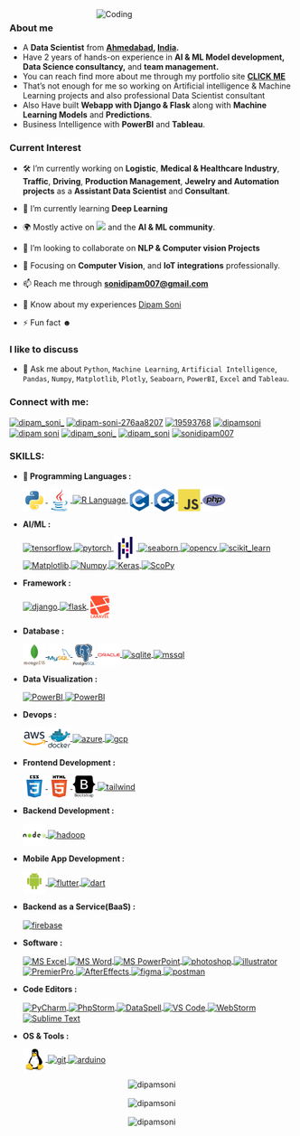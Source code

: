 <img align="right" alt="Coding" width="350" src="https://cdn.dribbble.com/users/46123/screenshots/6135335/media/1e1cd2110453b4046d6e6969f6dbab28.gif">

### About me

- A **Data Scientist** from **[Ahmedabad](https://en.wikipedia.org/wiki/Ahmedabad), [India](https://en.wikipedia.org/wiki/India).**
- Have 2 years of hands-on experience in **AI & ML Model development, Data Science consultancy,** and **team management.**
- You can reach find more about me through my portfolio site **[CLICK ME](https://flowcv.me/dipamsoni)**
- That’s not enough for me so working on Artificial intelligence & Machine Learning projects and also professional Data Scientist consultant
- Also Have built **Webapp with Django & Flask** along with **Machine Learning Models** and **Predictions**.
- Business Intelligence with **PowerBI** and **Tableau**.

### Current Interest

- 🛠️ I’m currently working on **Logistic**, **Medical & Healthcare Industry**, **Traffic**, **Driving**, **Production Management**, **Jewelry and Automation projects** as a **Assistant Data Scientist** and **Consultant**.

- 🌱 I’m currently learning **Deep Learning**

- 🌍 Mostly active on <a href="https://www.linkedin.com/in/dipam-soni-276aa8207"><img src="https://cdn-icons-png.flaticon.com/512/174/174857.png" height=25></a> and the **AI & ML community**.

- 👯 I’m looking to collaborate on **NLP & Computer vision Projects**

- 🔭 Focusing on **Computer Vision**, and **IoT integrations** professionally.

- 📫 Reach me through **sonidipam007@gmail.com**

- 📄 Know about my experiences [Dipam Soni](https://www.linkedin.com/in/dipam-soni-276aa8207)

- ⚡ Fun fact **☻**

### I like to discuss

- 💬 Ask me about `Python`, `Machine Learning`, `Artificial Intelligence`, `Pandas`, `Numpy`, `Matplotlib`, `Plotly`, `Seaboarn`, `PowerBI`, `Excel` and `Tableau`.

<h3 align="left">Connect with me:</h3>
<p align="left">
<a href="https://twitter.com/dipam_soni_" target="blank"><img align="center" src="https://raw.githubusercontent.com/rahuldkjain/github-profile-readme-generator/master/src/images/icons/Social/twitter.svg" alt="dipam_soni_" height="30" width="40" /></a>
<a href="https://linkedin.com/in/dipam-soni-276aa8207" target="blank"><img align="center" src="https://raw.githubusercontent.com/rahuldkjain/github-profile-readme-generator/master/src/images/icons/Social/linked-in-alt.svg" alt="dipam-soni-276aa8207" height="30" width="40" /></a>
<a href="https://stackoverflow.com/users/19593768" target="blank"><img align="center" src="https://raw.githubusercontent.com/rahuldkjain/github-profile-readme-generator/master/src/images/icons/Social/stack-overflow.svg" alt="19593768" height="30" width="40" /></a>
<a href="https://kaggle.com/dipamsoni" target="blank"><img align="center" src="https://raw.githubusercontent.com/rahuldkjain/github-profile-readme-generator/master/src/images/icons/Social/kaggle.svg" alt="dipamsoni" height="30" width="40" /></a>
<a href="https://fb.com/dipam soni" target="blank"><img align="center" src="https://raw.githubusercontent.com/rahuldkjain/github-profile-readme-generator/master/src/images/icons/Social/facebook.svg" alt="dipam soni" height="30" width="40" /></a>
<a href="https://instagram.com/dipam_soni_" target="blank"><img align="center" src="https://raw.githubusercontent.com/rahuldkjain/github-profile-readme-generator/master/src/images/icons/Social/instagram.svg" alt="dipam_soni_" height="30" width="40" /></a>
<a href="https://dribbble.com/dipam_soni" target="blank"><img align="center" src="https://raw.githubusercontent.com/rahuldkjain/github-profile-readme-generator/master/src/images/icons/Social/dribbble.svg" alt="dipam_soni" height="30" width="40" /></a>
<a href="https://www.hackerrank.com/sonidipam007" target="blank"><img align="center" src="https://raw.githubusercontent.com/rahuldkjain/github-profile-readme-generator/master/src/images/icons/Social/hackerrank.svg" alt="sonidipam007" height="30" width="40" /></a>
</p>

<h3 align="left">SKILLS: </h3>

- **📜 Programming Languages :**
    <p align="left">
    <a href="https://www.python.org" target="_blank" rel="noreferrer"> <img align="center" src="https://raw.githubusercontent.com/devicons/devicon/master/icons/python/python-original.svg" alt="python" width="40" height="40"/> </a>
    <a href="https://www.java.com" target="_blank" rel="noreferrer"> <img align="center" src="https://raw.githubusercontent.com/devicons/devicon/master/icons/java/java-original.svg" alt="java" width="40" height="40"/> </a>
    <a href="https://www.r-project.org/" target="_blank" rel="noreferrer"> <img align="center" src="https://upload.wikimedia.org/wikipedia/commons/thumb/1/1b/R_logo.svg/121px-R_logo.svg.png" alt="R Language" width="40" height="40"/> </a>
    <a href="https://www.cprogramming.com/" target="_blank" rel="noreferrer"> <img align="center" src="https://raw.githubusercontent.com/devicons/devicon/master/icons/c/c-original.svg" alt="c" width="40" height="40"/> </a>
    <a href="https://www.w3schools.com/cpp/" target="_blank" rel="noreferrer"> <img align="center" src="https://raw.githubusercontent.com/devicons/devicon/master/icons/cplusplus/cplusplus-original.svg" alt="cplusplus" width="40" height="40"/> </a>
    <a href="https://developer.mozilla.org/en-US/docs/Web/JavaScript" target="_blank" rel="noreferrer"> <img align="center" src="https://raw.githubusercontent.com/devicons/devicon/master/icons/javascript/javascript-original.svg" alt="javascript" width="40" height="40"/> </a>
    <a href="https://www.php.net" target="_blank" rel="noreferrer"> <img align="center" src="https://raw.githubusercontent.com/devicons/devicon/master/icons/php/php-original.svg" alt="php" width="40" height="40"/> </a>
    </p>

- **AI/ML :**

    <p align="left">
    <a href="https://www.tensorflow.org" target="_blank" rel="noreferrer"> <img align="center" src="https://www.vectorlogo.zone/logos/tensorflow/tensorflow-icon.svg" alt="tensorflow" width="40" height="40"/> </a>
    <a href="https://pytorch.org/" target="_blank" rel="noreferrer"> <img align="center" src="https://www.vectorlogo.zone/logos/pytorch/pytorch-icon.svg" alt="pytorch" width="40" height="40"/> </a>
    <a href="https://pandas.pydata.org/" target="_blank" rel="noreferrer"> <img align="center" src="https://raw.githubusercontent.com/devicons/devicon/2ae2a900d2f041da66e950e4d48052658d850630/icons/pandas/pandas-original.svg" alt="pandas" width="40" height="40"/> </a>
    <a href="https://seaborn.pydata.org/" target="_blank" rel="noreferrer"> <img align="center" src="https://seaborn.pydata.org/_images/logo-mark-lightbg.svg" alt="seaborn" width="40" height="40"/> </a>
    <a href="https://opencv.org/" target="_blank" rel="noreferrer"> <img align="center" src="https://www.vectorlogo.zone/logos/opencv/opencv-icon.svg" alt="opencv" width="40" height="40"/> </a>
    <a href="https://scikit-learn.org/" target="_blank" rel="noreferrer"> <img align="center" src="https://upload.wikimedia.org/wikipedia/commons/0/05/Scikit_learn_logo_small.svg" alt="scikit_learn" width="40" height="40"/> </a>
    <a href="https://matplotlib.org/" target="_blank" rel="noreferrer"> <img align="center" src="https://matplotlib.org/stable/_static/logo2.svg" alt="Matplotlib" width="80" height="40"> </a>
    <a href="https://numpy.org/" target="_blank" rel="noreferrer"> <img align="center" src="https://upload.wikimedia.org/wikipedia/commons/thumb/3/31/NumPy_logo_2020.svg/121px-NumPy_logo_2020.svg.png" alt="Numpy" width="80" height="40"> </a>
    <a href="https://keras.io/" target="_blank" rel="noreferrer"> <img align="center" src="https://keras.io/img/logo.png" alt="Keras" width="100" height="40"> </a>
    <a href="https://scipy.org/" target="_blank" rel="noreferrer"> <img align="center" src="https://scipy.org/images/logo.svg" alt="ScoPy" width="40" height="40"> </a>
    </p>

- **Framework :**

    <p align="left">
    <a href="https://www.djangoproject.com/" target="_blank" rel="noreferrer"> <img align="center" src="https://cdn.worldvectorlogo.com/logos/django.svg" alt="django" width="40" height="40"/> </a>
    <a href="https://flask.palletsprojects.com/" target="_blank" rel="noreferrer"> <img align="center" src="https://www.vectorlogo.zone/logos/pocoo_flask/pocoo_flask-icon.svg" alt="flask" width="40" height="40"/> </a>
    <a href="https://laravel.com/" target="_blank" rel="noreferrer"> <img align="center" src="https://raw.githubusercontent.com/devicons/devicon/master/icons/laravel/laravel-plain-wordmark.svg" alt="laravel" width="40" height="40"/> </a>
    </p>

- **Database :**

    <p align="left">
    <a href="https://www.mongodb.com/" target="_blank" rel="noreferrer"> <img align="center" src="https://raw.githubusercontent.com/devicons/devicon/master/icons/mongodb/mongodb-original-wordmark.svg" alt="mongodb" width="40" height="40"/> </a>
    <a href="https://www.mysql.com/" target="_blank" rel="noreferrer"> <img align="center" src="https://raw.githubusercontent.com/devicons/devicon/master/icons/mysql/mysql-original-wordmark.svg" alt="mysql" width="40" height="40"/> </a>
    <a href="https://www.postgresql.org" target="_blank" rel="noreferrer"> <img align="center" src="https://raw.githubusercontent.com/devicons/devicon/master/icons/postgresql/postgresql-original-wordmark.svg" alt="postgresql" width="40" height="40"/> </a>
    <a href="https://www.oracle.com/" target="_blank" rel="noreferrer"> <img align="center" src="https://raw.githubusercontent.com/devicons/devicon/master/icons/oracle/oracle-original.svg" alt="oracle" width="40" height="40"/> </a>
    <a href="https://www.sqlite.org/" target="_blank" rel="noreferrer"> <img align="center" src="https://www.vectorlogo.zone/logos/sqlite/sqlite-icon.svg" alt="sqlite" width="40" height="40"/> </a>
    <a href="https://www.microsoft.com/en-us/sql-server" target="_blank" rel="noreferrer"> <img align="center" src="https://www.svgrepo.com/show/303229/microsoft-sql-server-logo.svg" alt="mssql" width="40" height="40"/> </a>
    </p>

- **Data Visualization :**

    <p align="left">
    <a href="https://powerbi.microsoft.com/en-us/" target="_blank" rel="noreferrer"> <img align="center" src="https://upload.wikimedia.org/wikipedia/en/thumb/2/20/Power_BI_logo.svg/70px-Power_BI_logo.svg.png" alt="PowerBI" width="40" height="40"/> </a>
    <a href="https://www.tableau.com/" target="_blank" rel="noreferrer"> <img align="center" src="https://upload.wikimedia.org/wikipedia/en/thumb/0/06/Tableau_logo.svg/250px-Tableau_logo.svg.png" alt="PowerBI" width="120" height="40"/> </a>
    </p>

- **Devops :**

    <p align="left">
    <a href="https://aws.amazon.com" target="_blank" rel="noreferrer"> <img align="center" src="https://raw.githubusercontent.com/devicons/devicon/master/icons/amazonwebservices/amazonwebservices-original-wordmark.svg" alt="aws" width="40" height="40"/> </a>
    <a href="https://www.docker.com/" target="_blank" rel="noreferrer"> <img align="center" src="https://raw.githubusercontent.com/devicons/devicon/master/icons/docker/docker-original-wordmark.svg" alt="docker" width="40" height="40"/> </a>
    <a href="https://azure.microsoft.com/en-in/" target="_blank" rel="noreferrer"> <img align="center" src="https://www.vectorlogo.zone/logos/microsoft_azure/microsoft_azure-icon.svg" alt="azure" width="40" height="40"/> </a>
    <a href="https://cloud.google.com" target="_blank" rel="noreferrer"> <img align="center" src="https://www.vectorlogo.zone/logos/google_cloud/google_cloud-icon.svg" alt="gcp" width="40" height="40"/> </a>
    </p>

- **Frontend Development :**

    <p align="left">
    <a href="https://www.w3schools.com/css/" target="_blank" rel="noreferrer"> <img align="center" src="https://raw.githubusercontent.com/devicons/devicon/master/icons/css3/css3-original-wordmark.svg" alt="css3" width="40" height="40"/> </a>
    <a href="https://www.w3.org/html/" target="_blank" rel="noreferrer"> <img align="center" src="https://raw.githubusercontent.com/devicons/devicon/master/icons/html5/html5-original-wordmark.svg" alt="html5" width="40" height="40"/> </a>
    <a href="https://getbootstrap.com" target="_blank" rel="noreferrer"> <img align="center" src="https://raw.githubusercontent.com/devicons/devicon/master/icons/bootstrap/bootstrap-plain-wordmark.svg" alt="bootstrap" width="40" height="40"/> </a>
    <a href="https://tailwindcss.com/" target="_blank" rel="noreferrer"> <img align="center" src="https://www.vectorlogo.zone/logos/tailwindcss/tailwindcss-icon.svg" alt="tailwind" width="40" height="40"/> </a>
    </p>

- **Backend Development :**

    <p align="left">
    <a href="https://nodejs.org" target="_blank" rel="noreferrer"> <img align="center" src="https://raw.githubusercontent.com/devicons/devicon/master/icons/nodejs/nodejs-original-wordmark.svg" alt="nodejs" width="40" height="40"/> </a>
    <a href="https://hadoop.apache.org/" target="_blank" rel="noreferrer"> <img align="center" src="https://www.vectorlogo.zone/logos/apache_hadoop/apache_hadoop-icon.svg" alt="hadoop" width="40" height="40"/> </a>
    </p>

- **Mobile App Development :**

    <p align="left">
    <a href="https://developer.android.com" target="_blank" rel="noreferrer"> <img align="center" src="https://raw.githubusercontent.com/devicons/devicon/master/icons/android/android-original-wordmark.svg" alt="android" width="40" height="40"/> </a>
    <a href="https://flutter.dev" target="_blank" rel="noreferrer"> <img align="center" src="https://www.vectorlogo.zone/logos/flutterio/flutterio-icon.svg" alt="flutter" width="40" height="40"/> </a>
    <a href="https://dart.dev" target="_blank" rel="noreferrer"> <img align="center" src="https://www.vectorlogo.zone/logos/dartlang/dartlang-icon.svg" alt="dart" width="40" height="40"/> </a>
    </p>

- **Backend as a Service(BaaS) :**

    <p align="left">
    <a href="https://firebase.google.com/" target="_blank" rel="noreferrer"> <img align="center" src="https://www.vectorlogo.zone/logos/firebase/firebase-icon.svg" alt="firebase" width="40" height="40"/> </a>
    </p>

- **Software :**

    <p align="left">
    <a href="https://www.microsoft.com/en-us/microsoft-365/excel" target="_blank" rel="noreferrer"> <img align="center" src="https://upload.wikimedia.org/wikipedia/commons/thumb/3/34/Microsoft_Office_Excel_%282019%E2%80%93present%29.svg/121px-Microsoft_Office_Excel_%282019%E2%80%93present%29.svg.png" alt="MS Excel" width="40" height="40"/> </a>
    <a href="https://www.microsoft.com/en-us/microsoft-365/word" target="_blank" rel="noreferrer"> <img align="center" src="https://upload.wikimedia.org/wikipedia/commons/thumb/f/fd/Microsoft_Office_Word_%282019%E2%80%93present%29.svg/121px-Microsoft_Office_Word_%282019%E2%80%93present%29.svg.png" alt="MS Word" width="40" height="40"/> </a>
    <a href="https://www.microsoft.com/en-us/microsoft-365/powerpoint" target="_blank" rel="noreferrer"> <img align="center" src="https://upload.wikimedia.org/wikipedia/commons/thumb/0/0d/Microsoft_Office_PowerPoint_%282019%E2%80%93present%29.svg/121px-Microsoft_Office_PowerPoint_%282019%E2%80%93present%29.svg.png" alt="MS PowerPoint" width="40" height="40"/> </a>
    <a href="https://www.photoshop.com/en" target="_blank" rel="noreferrer"> <img align="center" src="https://upload.wikimedia.org/wikipedia/commons/thumb/a/af/Adobe_Photoshop_CC_icon.svg/121px-Adobe_Photoshop_CC_icon.svg.png" alt="photoshop" width="40" height="40"/> </a>
    <a href="https://www.adobe.com/in/products/illustrator.html" target="_blank" rel="noreferrer"> <img align="center" src="https://upload.wikimedia.org/wikipedia/commons/thumb/f/fb/Adobe_Illustrator_CC_icon.svg/121px-Adobe_Illustrator_CC_icon.svg.png" alt="illustrator" width="40" height="40"/> </a>
    <a href="https://www.adobe.com/products/premiere.html" target="_blank" rel="noreferrer"> <img align="center" src="https://upload.wikimedia.org/wikipedia/commons/thumb/4/40/Adobe_Premiere_Pro_CC_icon.svg/121px-Adobe_Premiere_Pro_CC_icon.svg.png" alt="PremierPro" width="40" height="40"/> </a>
    <a href="https://www.adobe.com/products/aftereffects.html" target="_blank" rel="noreferrer"> <img align="center" src="https://upload.wikimedia.org/wikipedia/commons/thumb/c/cb/Adobe_After_Effects_CC_icon.svg/121px-Adobe_After_Effects_CC_icon.svg.png" alt="AfterEffects" width="40" height="40"/> </a>
    <a href="https://www.figma.com/" target="_blank" rel="noreferrer"> <img align="center" src="https://www.vectorlogo.zone/logos/figma/figma-icon.svg" alt="figma" width="40" height="40"/> </a>
    <a href="https://postman.com" target="_blank" rel="noreferrer"> <img align="center" src="https://www.vectorlogo.zone/logos/getpostman/getpostman-icon.svg" alt="postman" width="40" height="40"/> </a>
    </p>

- **Code Editors :**

    <p align="left">
    <a href="https://www.jetbrains.com/pycharm/" target="_blank" rel="noreferrer"> <img align="center" src="https://upload.wikimedia.org/wikipedia/commons/thumb/1/1d/PyCharm_Icon.svg/512px-PyCharm_Icon.svg.png?20200803065702" alt="PyCharm" width="40" height="40"/> </a>
    <a href="https://www.jetbrains.com/phpstorm/" target="_blank" rel="noreferrer"> <img align="center" src="https://upload.wikimedia.org/wikipedia/commons/c/c9/PhpStorm_Icon.svg" alt="PhpStorm" width="40" height="40"/> </a>
    <a href="https://www.jetbrains.com/dataspell/" target="_blank" rel="noreferrer"> <img align="center" src="https://cdn.cnetcontent.com/39/78/39784bc8-0c1b-4c6c-8a51-4b1913fcbdd9.jpg" alt="DataSpell" width="40" height="40"/> </a>
    <a href="https://code.visualstudio.com/" target="_blank" rel="noreferrer"> <img align="center" src="https://upload.wikimedia.org/wikipedia/commons/9/9a/Visual_Studio_Code_1.35_icon.svg" alt="VS Code" width="40" height="40"/> </a>
    <a href="https://www.jetbrains.com/webstorm/" target="_blank" rel="noreferrer"> <img align="center" src="https://upload.wikimedia.org/wikipedia/commons/c/c0/WebStorm_Icon.svg" alt="WebStorm" width="40" height="40"/> </a>
    <a href="https://www.sublimetext.com/" target="_blank" rel="noreferrer"> <img align="center" src="https://avatars3.githubusercontent.com/u/684879?s=400&amp;v=4" alt="Sublime Text" width="40" height="40"/> </a>
    </p>

- **OS & Tools :**

    <p align="left">
    <a href="https://www.linux.org/" target="_blank" rel="noreferrer"> <img align="center" src="https://raw.githubusercontent.com/devicons/devicon/master/icons/linux/linux-original.svg" alt="linux" width="40" height="40"/> </a>
    <a href="https://git-scm.com/" target="_blank" rel="noreferrer"> <img align="center" src="https://www.vectorlogo.zone/logos/git-scm/git-scm-icon.svg" alt="git" width="40" height="40"/> </a>
    <a href="https://www.arduino.cc/" target="_blank" rel="noreferrer"> <img align="center" src="https://cdn.worldvectorlogo.com/logos/arduino-1.svg" alt="arduino" width="40" height="40"/> </a>
    </p>

<p align="center"><img align="center" src="https://github-readme-stats.vercel.app/api/top-langs?username=dipamsoni&show_icons=true&locale=en&layout=compact" alt="dipamsoni" /></p>

<p align="center"><img align="center" src="https://github-readme-stats.vercel.app/api?username=dipamsoni&show_icons=true&locale=en" alt="dipamsoni" /></p>

<p align="center"><img align="center" src="https://github-readme-streak-stats.herokuapp.com/?user=dipamsoni&" alt="dipamsoni" /></p>
